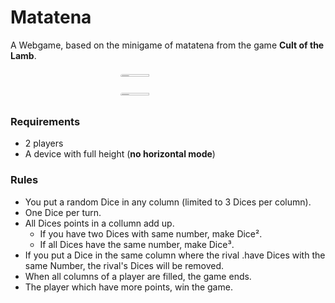 # Matatena

A Webgame, based on the minigame of matatena from the game **Cult of the Lamb**.
<div style="width:100%; display:grid; grid-template-rows: repeat(2, 1fr); gap:10px">
<img style="
margin:auto;
border-radius:20px;
width:30%" 
src="https://image.api.playstation.com/vulcan/ap/rnd/202207/1823/uGwz6VetgE8k5BpCPKBD1qTj.png">
<img style="
margin:auto;
border-radius:20px;
width:30%" 
src="./Preview.gif">
</div>

### Requirements
* 2 players
* A device with full height (**no horizontal mode**)

### Rules
 * You put a random Dice in any column (limited to 3 Dices per column).
 * One Dice per turn.
 * All Dices points in a collumn add up.
   * If you have two Dices with same number, make Dice².
   * If all Dices have the same number, make Dice³.
* If you put a Dice in the same column where the rival .have Dices with the same Number, the rival's Dices will be removed.
* When all columns of a player are filled, the game ends.
* The player which have more points, win the game.

<div style="width:100%; display:flex;">

</div>
